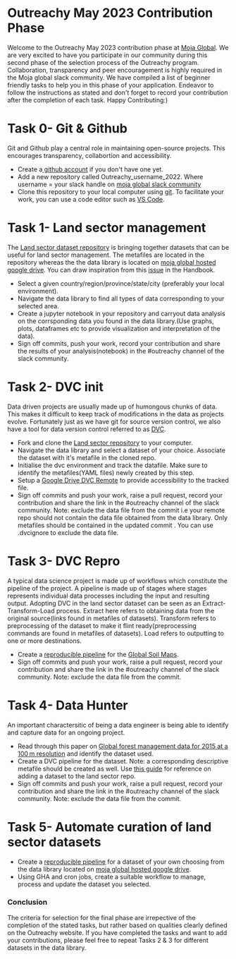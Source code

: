 # Outreachy May 2023 Contribution Phase

Welcome to the Outreachy May 2023 contribution phase at [Moja Global](https://moja.global/). We are very excited to have you participate in our community during this second phase of the selection process of the Outreachy program. Collaboration, transparency and peer encouragement is highly required in the Moja global slack community. We have compiled a list of beginner friendly tasks to help you in this phase of your application. Endeavor to follow the instructions as stated and don't forget to record your contribution after the completion of each task. Happy Contributing:)

# Task 0- Git & Github
Git and Github play a central role in maintaining open-source projects. This encourages transparency, collabortion and accessibility.
* Create a[ github account](https://docs.github.com/en/get-started/onboarding/getting-started-with-your-github-account) if you don't have one yet.
* Add a new repository called Outreachy_username_2022. Where username = your slack handle on [moja global slack community](https://join.slack.com/t/mojaglobal/shared_invite/zt-o6ta1ug0-rVLjAo460~d7JbZ~HpFFtw)
* Clone this repository to your local computer using [git](https://git-scm.com/downloads). To facilitate your work, you can use a code editor such as [VS Code](https://code.visualstudio.com/).  

# Task 1- Land sector management
The [Land sector dataset repository](https://github.com/moja-global/Land_Sector_Datasets) is bringing together datasets that can be useful for land sector management. The metafiles are located in the repository whereas the the data library is located on [moja global hosted google drive](https://datasets.mojaglobal.workers.dev/0:/). You can draw inspiration from this [issue](https://github.com/moja-global/Handbook/issues/8) in the Handbook.

* Select a given country/region/province/state/city (preferably your local environment).
* Navigate the data library to find all types of data corresponding to your selected area.
* Create a jupyter notebook in your repository and carryout data analysis on the corrsponding data you found in the data library.(Use graphs, plots, dataframes etc to provide visualization and interpretation of the data).
* Sign off commits, push your work, record your contribution and share the results of your analysis(notebook) in the #outreachy channel of the slack community.

# Task 2- DVC init
Data driven projects are usually made up of humongous chunks of data. This makes it difficult to keep track of modifications in the data as projects evolve. Fortunately just as we have git for source version control, we also have a tool for data version control referred to as [DVC](https://dvc.org/). 

* Fork and clone the [Land sector repository](https://github.com/moja-global/Land_Sector_Datasets) to your computer.
* Navigate the data library and select a dataset of your choice. Associate the dataset with it's metafile in the cloned repo.
* Initialise the dvc environment and track the datafile. Make sure to identify the metafiles(YAML files)  newly created by this step.
* Setup a [Google Drive DVC Remote](https://dvc.org/doc/user-guide/how-to/setup-google-drive-remote) to provide accessibility to the tracked file.
* Sign off commits and push your work, raise a pull request, record your contribution and share the link in the #outreachy channel of the slack community. Note: exclude the data file from the commit i.e your remote repo should not contain the data file obtained from the data library. Only metafiles should be contained in the updated commit . You can use .dvcignore to exclude the data file.

# Task 3- DVC Repro
A typical data science project is made up of workflows which constitute the pipeline of the project. A pipeline is made up of stages where stages represents individual data processes including the input and resulting output. Adopting DVC in the land sector dataset can be seen as an Extract-Transform-Load process. Extract here refers to obtaining data from the original source(links found in metafiles of datasets). Transform refers to preprocessing of the dataset to make it flint ready(preprocessing commands are found in metafiles of datasets). Load refers to outputting to one or more destinations.
* Create a [reproducible pipeline](https://dvc.org/doc/start/data-management/data-pipelines) for the [Global Soil Maps](https://github.com/moja-global/Land_Sector_Datasets/blob/master/Data/Soil/GlobalSoilOrganicCarbonDensitykgCm2to1mdepth.ipynb).
* Sign off commits and push your work, raise a pull request, record your contribution and share the link in the #outreachy channel of the slack community. Note: exclude the data file from the commit.

# Task 4- Data Hunter
An important charactersitic of being a data engineer is being able to identify and capture data for an ongoing project. 

* Read through this paper on [Global forest management data for 2015 at a 100 m resolution](https://www.nature.com/articles/s41597-022-01332-3#Sec10) and identify the dataset used.
* Create a DVC pipeline for the dataset. Note: a corresponding descriptive metafile should be created as well. Use [this guide]([https:/](https://drive.google.com/file/d/1y9CsPE2gyYub72SB-hdWAJVyWAyEV5ZR/view?usp=sharing)/) for reference on adding a dataset to the land sector repo.
* Sign off commits and push your work, raise a pull request, record your contribution and share the link in the #outreachy channel of the slack community. Note: exclude the data file from the commit.

# Task 5- Automate curation of land sector datasets
* Create a [reproducible pipeline](https://dvc.org/doc/start/data-management/data-pipelines) for a dataset of your own choosing from the data library located on [moja global hosted google drive](https://datasets.mojaglobal.workers.dev/0:/).
* Using GHA and cron jobs, create a suitable workflow to manage, process and update the dataset you selected.

### Conclusion
The criteria for selection for the final phase are irrepective of the completion of the stated tasks, but rather based on qualities clearly defined on the Outreachy website. If you have completed the tasks and want to add your contributions, please feel free to repeat Tasks 2 & 3 for different datasets in the data library.